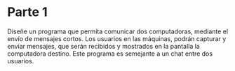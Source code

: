 # Parte 1 

Diseñe un programa que permita comunicar dos computadoras, mediante el envío de mensajes cortos. 
Los usuarios en las máquinas, podrán capturar y enviar mensajes, que serán recibidos y mostrados en la pantalla la computadora destino. 
Este programa es semejante a un chat entre dos usuarios.
